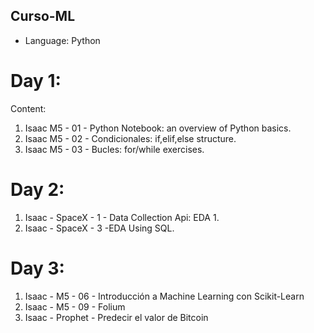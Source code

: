 ## Curso-ML
- Language: Python
# Day 1:
Content:
1.  Isaac M5 - 01 - Python Notebook: an overview of Python basics.
2.  Isaac M5 - 02 - Condicionales: if,elif,else structure.
3.  Isaac M5 - 03 - Bucles: for/while exercises.

# Day 2:
1. Isaac -  SpaceX - 1 - Data Collection Api: EDA 1.
2. Isaac - SpaceX - 3 -EDA Using SQL.

# Day 3:
1. Isaac - M5 - 06 - Introducción a Machine Learning con Scikit-Learn
2. Isaac - M5 - 09 - Folium
3. Isaac - Prophet - Predecir el valor de Bitcoin
